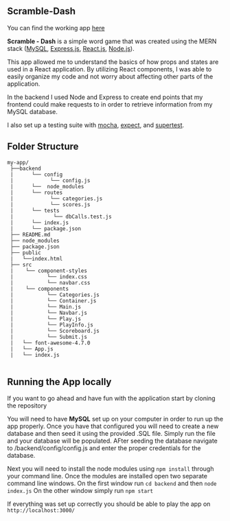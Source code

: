 
## Scramble-Dash

You can find the working app [here](https://scramble-dash.herokuapp.com/)

<b>Scramble - Dash</b> is a simple word game that was created using the MERN stack ([MySQL](https://github.com/mysqljs/mysql), [Express.js](https://expressjs.com/), [React.js](https://facebook.github.io/react/), [Node.js](https://nodejs.org/en/)). 

This app allowed me to understand the basics of how props and states are used in a React application. By utilizing React components, I was able to easily organize my code and not worry about affecting other parts of the application. 

In the backend I used Node and Express to create end points that my frontend could make requests to in order to retrieve information from my MySQL database. 

I also set up a testing suite with [mocha](https://mochajs.org/), [expect](https://github.com/mjackson/expect), and [supertest](https://github.com/visionmedia/supertest).

## Folder Structure

```
my-app/
 ├──backend
 |      └── config
 |            └── config.js
 |      └──  node_modules
 |      └── routes
 |            └── categories.js
 |            └── scores.js
 |      └── tests
 |             └── dbCalls.test.js
 |      └── index.js
 |      └── package.json
 ├── README.md
 ├── node_modules
 ├── package.json
 ├── public
 |   └──index.html
 ├── src
 |    └── component-styles
 |           └── index.css
 |           └── navbar.css
 |    └── components
 |           └── Categories.js
 |           └── Container.js
 |           └── Main.js
 |           └── Navbar.js
 |           └── Play.js
 |           └── PlayInfo.js
 |           └── Scoreboard.js
 |           └── Submit.js
 |   └── font-awesome-4.7.0
 |   └── App.js
 |   └── index.js
    
```
## Running the App locally

If you want to go ahead and have fun with the application start by cloning the repository

You will need to have **MySQL** set up on your computer in order to run up the app properly. Once you have that configured you will need to create a new database and then seed it using the provided .SQL file. Simply run the file and your database will be populated. AFter seeding the database navigate to /backend/config/config.js and enter the proper credentials for the database.

Next you will need to install the node modules using `npm install` through your command line.
Once the modules are installed open two separate command line windows.
  On the first window run `cd backend` and then `node index.js`
  On the other window simply run `npm start`
  
If everything was set up correctly you should be able to play the app on `http://localhost:3000/`


